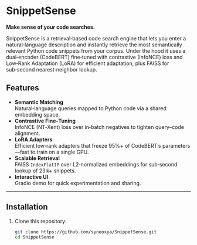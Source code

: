 # SnippetSense  
**Make sense of your code searches.**

SnippetSense is a retrieval‑based code search engine that lets you enter a natural‑language description and instantly retrieve the most semantically relevant Python code snippets from your corpus. Under the hood it uses a dual‑encoder (CodeBERT) fine‑tuned with contrastive (InfoNCE) loss and Low‑Rank Adaptation (LoRA) for efficient adaptation, plus FAISS for sub‑second nearest‑neighbor lookup.



## Features

- **Semantic Matching**  
  Natural‑language queries mapped to Python code via a shared embedding space.  
- **Contrastive Fine‑Tuning**  
  InfoNCE (NT‑Xent) loss over in‑batch negatives to tighten query–code alignment.  
- **LoRA Adapters**  
  Efficient low‑rank adapters that freeze 95%+ of CodeBERT’s parameters—fast to train on a single GPU.  
- **Scalable Retrieval**  
  FAISS `IndexFlatIP` over L2‑normalized embeddings for sub‑second lookup of 23 k+ snippets.  
- **Interactive UI**  
  Gradio demo for quick experimentation and sharing.  

---

## Installation

1. Clone this repository:
   ```bash
   git clone https://github.com/syneoxya/SnippetSense.git
   cd SnippetSense
